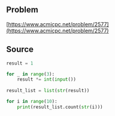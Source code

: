 ## Problem

[https://www.acmicpc.net/problem/2577](https://www.acmicpc.net/problem/2577)

## Source

```py
result = 1

for _ in range(3):
    result *= int(input())
    
result_list = list(str(result))

for i in range(10):
    print(result_list.count(str(i)))
```
